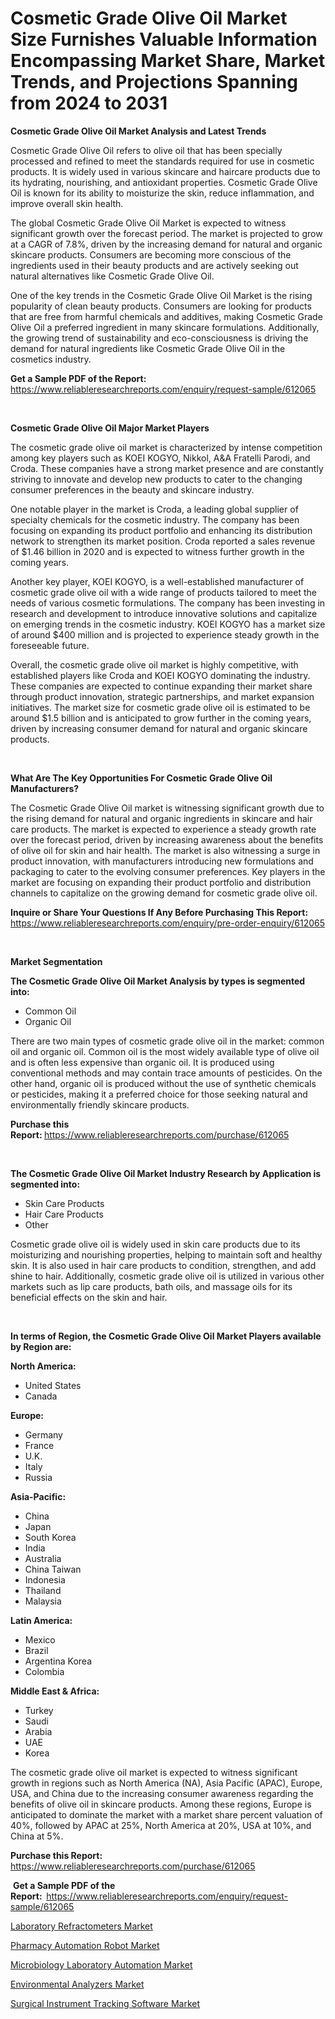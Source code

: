 <p><h1>Cosmetic Grade Olive Oil Market Size Furnishes Valuable Information Encompassing Market Share, Market Trends, and Projections Spanning from 2024 to 2031</h1></p><p><strong>Cosmetic Grade Olive Oil Market Analysis and Latest Trends</strong></p>
<p><p>Cosmetic Grade Olive Oil refers to olive oil that has been specially processed and refined to meet the standards required for use in cosmetic products. It is widely used in various skincare and haircare products due to its hydrating, nourishing, and antioxidant properties. Cosmetic Grade Olive Oil is known for its ability to moisturize the skin, reduce inflammation, and improve overall skin health.</p><p>The global Cosmetic Grade Olive Oil Market is expected to witness significant growth over the forecast period. The market is projected to grow at a CAGR of 7.8%, driven by the increasing demand for natural and organic skincare products. Consumers are becoming more conscious of the ingredients used in their beauty products and are actively seeking out natural alternatives like Cosmetic Grade Olive Oil.</p><p>One of the key trends in the Cosmetic Grade Olive Oil Market is the rising popularity of clean beauty products. Consumers are looking for products that are free from harmful chemicals and additives, making Cosmetic Grade Olive Oil a preferred ingredient in many skincare formulations. Additionally, the growing trend of sustainability and eco-consciousness is driving the demand for natural ingredients like Cosmetic Grade Olive Oil in the cosmetics industry.</p></p>
<p><strong>Get a Sample PDF of the Report:&nbsp;</strong> <a href="https://www.reliableresearchreports.com/enquiry/request-sample/612065">https://www.reliableresearchreports.com/enquiry/request-sample/612065</a></p>
<p>&nbsp;</p>
<p><strong>Cosmetic Grade Olive Oil Major Market Players</strong></p>
<p><p>The cosmetic grade olive oil market is characterized by intense competition among key players such as KOEI KOGYO, Nikkol, A&A Fratelli Parodi, and Croda. These companies have a strong market presence and are constantly striving to innovate and develop new products to cater to the changing consumer preferences in the beauty and skincare industry.</p><p>One notable player in the market is Croda, a leading global supplier of specialty chemicals for the cosmetic industry. The company has been focusing on expanding its product portfolio and enhancing its distribution network to strengthen its market position. Croda reported a sales revenue of $1.46 billion in 2020 and is expected to witness further growth in the coming years.</p><p>Another key player, KOEI KOGYO, is a well-established manufacturer of cosmetic grade olive oil with a wide range of products tailored to meet the needs of various cosmetic formulations. The company has been investing in research and development to introduce innovative solutions and capitalize on emerging trends in the cosmetic industry. KOEI KOGYO has a market size of around $400 million and is projected to experience steady growth in the foreseeable future.</p><p>Overall, the cosmetic grade olive oil market is highly competitive, with established players like Croda and KOEI KOGYO dominating the industry. These companies are expected to continue expanding their market share through product innovation, strategic partnerships, and market expansion initiatives. The market size for cosmetic grade olive oil is estimated to be around $1.5 billion and is anticipated to grow further in the coming years, driven by increasing consumer demand for natural and organic skincare products.</p></p>
<p>&nbsp;</p>
<p><strong>What Are The Key Opportunities For Cosmetic Grade Olive Oil Manufacturers?</strong></p>
<p><p>The Cosmetic Grade Olive Oil market is witnessing significant growth due to the rising demand for natural and organic ingredients in skincare and hair care products. The market is expected to experience a steady growth rate over the forecast period, driven by increasing awareness about the benefits of olive oil for skin and hair health. The market is also witnessing a surge in product innovation, with manufacturers introducing new formulations and packaging to cater to the evolving consumer preferences. Key players in the market are focusing on expanding their product portfolio and distribution channels to capitalize on the growing demand for cosmetic grade olive oil.</p></p>
<p><strong>Inquire or Share Your Questions If Any Before Purchasing This Report:</strong> <a href="https://www.reliableresearchreports.com/enquiry/pre-order-enquiry/612065">https://www.reliableresearchreports.com/enquiry/pre-order-enquiry/612065</a></p>
<p>&nbsp;</p>
<p><strong>Market Segmentation</strong></p>
<p><strong>The Cosmetic Grade Olive Oil Market Analysis by types is segmented into:</strong></p>
<p><ul><li>Common Oil</li><li>Organic Oil</li></ul></p>
<p><p>There are two main types of cosmetic grade olive oil in the market: common oil and organic oil. Common oil is the most widely available type of olive oil and is often less expensive than organic oil. It is produced using conventional methods and may contain trace amounts of pesticides. On the other hand, organic oil is produced without the use of synthetic chemicals or pesticides, making it a preferred choice for those seeking natural and environmentally friendly skincare products.</p></p>
<p><strong>Purchase this Report:&nbsp;</strong><a href="https://www.reliableresearchreports.com/purchase/612065">https://www.reliableresearchreports.com/purchase/612065</a></p>
<p>&nbsp;</p>
<p><strong>The Cosmetic Grade Olive Oil Market Industry Research by Application is segmented into:</strong></p>
<p><ul><li>Skin Care Products</li><li>Hair Care Products</li><li>Other</li></ul></p>
<p><p>Cosmetic grade olive oil is widely used in skin care products due to its moisturizing and nourishing properties, helping to maintain soft and healthy skin. It is also used in hair care products to condition, strengthen, and add shine to hair. Additionally, cosmetic grade olive oil is utilized in various other markets such as lip care products, bath oils, and massage oils for its beneficial effects on the skin and hair.</p></p>
<p>&nbsp;</p>
<p><strong>In terms of Region, the Cosmetic Grade Olive Oil Market Players available by Region are:</strong></p>
<p>
    <p> <strong> North America: </strong>
        <ul>
            <li>United States</li>
            <li>Canada</li>
        </ul>
        </p> 
    <p> <strong> Europe: </strong>
        <ul>
            <li>Germany</li>
            <li>France</li>
            <li>U.K.</li>
            <li>Italy</li>
            <li>Russia</li>
        </ul>
        </p> 
    <p> <strong> Asia-Pacific: </strong>
        <ul>
            <li>China</li>
            <li>Japan</li>
            <li>South Korea</li>
            <li>India</li>
            <li>Australia</li>
            <li>China Taiwan</li>
            <li>Indonesia</li>
            <li>Thailand</li>
            <li>Malaysia</li>
        </ul>
        </p> 
    <p> <strong> Latin America: </strong>
        <ul>
            <li>Mexico</li>
            <li>Brazil</li>
            <li>Argentina Korea</li>
            <li>Colombia</li>
        </ul>
        </p> 
    <p> <strong> Middle East & Africa: </strong>
        <ul>
            <li>Turkey</li>
            <li>Saudi</li>
            <li>Arabia</li>
            <li>UAE</li>
            <li>Korea</li>
        </ul>
    </p>
    </p>
<p><p>The cosmetic grade olive oil market is expected to witness significant growth in regions such as North America (NA), Asia Pacific (APAC), Europe, USA, and China due to the increasing consumer awareness regarding the benefits of olive oil in skincare products. Among these regions, Europe is anticipated to dominate the market with a market share percent valuation of 40%, followed by APAC at 25%, North America at 20%, USA at 10%, and China at 5%.</p></p>
<p><strong>Purchase this Report: </strong><a href="https://www.reliableresearchreports.com/purchase/612065">https://www.reliableresearchreports.com/purchase/612065</a></p>
<p>&nbsp;<strong>Get a Sample PDF of the Report:&nbsp;&nbsp;</strong><a href="https://www.reliableresearchreports.com/enquiry/request-sample/612065">https://www.reliableresearchreports.com/enquiry/request-sample/612065</a></p>
<p><strong></strong></p>
<p><p><a href="https://medium.com/@kartik.reportprime/laboratory-refractometers-market-size-and-market-trends-complete-industry-overview-2024-to-2031-67adde99b3d1">Laboratory Refractometers Market</a></p><p><a href="https://medium.com/@kartik.reportprime/pharmacy-automation-robot-market-share-evolution-and-market-growth-trends-2024-2031-4a971a90ccfe">Pharmacy Automation Robot Market</a></p><p><a href="https://medium.com/@kartik.reportprime/microbiology-laboratory-automation-nbsp-market-focuses-on-market-share-size-and-projected-forecast-b27ded4fc439">Microbiology Laboratory Automation Market</a></p><p><a href="https://medium.com/@kartik.reportprime/environmental-analyzers-market-analysis-and-sze-forecasted-for-period-from-2024-to-2031-18907c884d18">Environmental Analyzers Market</a></p><p><a href="https://medium.com/@kartik.reportprime/surgical-instrument-tracking-software-market-the-key-to-successful-business-strategy-forecast-till-9144c93461d4">Surgical Instrument Tracking Software Market</a></p></p>